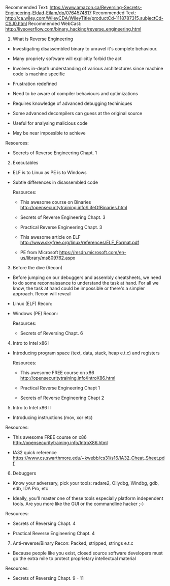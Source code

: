 Recommended Text: https://www.amazon.ca/Reversing-Secrets-Engineering-Eldad-Eilam/dp/0764574817
Recommended Text: http://ca.wiley.com/WileyCDA/WileyTitle/productCd-1118787315,subjectCd-CSJ0.html
Recommended WebCast: http://liveoverflow.com/binary_hacking/reverse_engineering.html

1. What is Reverse Engineering

- Investigating disassembled binary to unravel it's complete behaviour.

- Many propriety software will explicitly forbid the act

- Involves in-depth understanding of various architectures since machine code is machine specific

- Frustration redefined

- Need to be aware of compiler behaviours and optimizations

- Requires knowledge of advanced debugging techiniques

- Some advanced decompilers can guess at the original source

- Useful for analysing malicious code

- May be near impossible to achieve

 Resources:

  - Secrets of Reverse Engineering Chapt. 1

2. Executables

- ELF is to Linux as PE is to Windows

- Subtle differences in disassembled code

   Resources: 
   - This awesome course on Binaries http://opensecuritytraining.info/LifeOfBinaries.html

   - Secrets of Reverse Engineering Chapt. 3

   - Practical Reverse Engineering Chapt. 3

   - This awesome article on ELF http://www.skyfree.org/linux/references/ELF_Format.pdf

   - PE from Microsoft https://msdn.microsoft.com/en-us/library/ms809762.aspx

3. Before the dive (Recon)

- Before jumping on our debuggers and assembly cheatsheets, we need to do some reconnaissance to understand the task at hand. For all we know, the task at hand could be impossible or there's a simpler approach. Recon will reveal

- Linux (ELF) Recon:

- Windows (PE) Recon:

  Resources:

  - Secrets of Reversing Chapt. 6

4. Intro to Intel x86 I

- Introducing program space (text, data, stack, heap e.t.c) and registers

  Resources: 
  
  - This awesome FREE course on x86 http://opensecuritytraining.info/IntroX86.html

  - Practical Reverse Engineering Chapt 1

  - Secrets of Reverse Engineering Chapt 2

5. Intro to Intel x86 II

- Introducing instructions (mov, xor etc)

 Resources:

  - This awesome FREE course on x86 http://opensecuritytraining.info/IntroX86.html

  - IA32 quick reference https://www.cs.swarthmore.edu/~kwebb/cs31/s16/IA32_Cheat_Sheet.pdf

6.  Debuggers

- Know your adversary, pick your tools: radare2, Ollydbg, Windbg, gdb, edb, IDA Pro, etc

- Ideally, you'll master one of these tools especially platform independent tools. Are you more like the GUI or the commandline hacker ;-)

 Resources:

  - Secrets of Reversing Chapt. 4

  - Practical Reverse Engineering Chapt. 4
 
7. Anti-reverse/Binary Recon: Packed, stripped, strings e.t.c

  - Because people like you exist, closed source software developers must go the extra mile to protect proprietary intellectual material

 Resources:

  - Secrets of Reversing Chapt. 9 - 11
 
 

